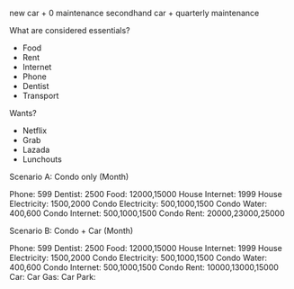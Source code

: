 new car + 0 maintenance
secondhand car + quarterly maintenance

What are considered essentials?

- Food
- Rent
- Internet
- Phone
- Dentist
- Transport

Wants?

- Netflix
- Grab
- Lazada
- Lunchouts

Scenario A: Condo only (Month)

Phone: 599
Dentist: 2500
Food: 12000,15000
House Internet: 1999
House Electricity: 1500,2000
Condo Electricity: 500,1000,1500
Condo Water: 400,600
Condo Internet: 500,1000,1500
Condo Rent: 20000,23000,25000

Scenario B: Condo + Car (Month)

Phone: 599
Dentist: 2500
Food: 12000,15000
House Internet: 1999
House Electricity: 1500,2000
Condo Electricity: 500,1000,1500
Condo Water: 400,600
Condo Internet: 500,1000,1500
Condo Rent: 10000,13000,15000
Car:
Car Gas:
Car Park:
